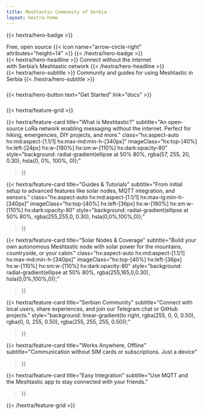 ```yaml
---
title: Meshtastic Community of Serbia
layout: hextra-home
---
```

<meta charset="UTF-8">

{{< hextra/hero-badge >}}
  <div class="hx:w-2 hx:h-2 hx:rounded-full hx:bg-primary-400"></div>
  <span>Free, open source</span>
  {{< icon name="arrow-circle-right" attributes="height=14" >}}
{{< /hextra/hero-badge >}}

<div class="hx:mt-6 hx:mb-6">
{{< hextra/hero-headline >}}
  Connect without the internet&nbsp;<br class="hx:sm:block hx:hidden" />with Serbia’s Meshtastic network
{{< /hextra/hero-headline >}}
</div>

<div class="hx:mb-12">
{{< hextra/hero-subtitle >}}
  Community and guides for using Meshtastic in Serbia
{{< /hextra/hero-subtitle >}}
</div>

<div style="margin-top: 1.5rem;"></div>

<div class="hx:mb-6">
{{< hextra/hero-button text="Get Started" link="docs" >}}
</div>

<div style="margin-top: 1.5rem;"></div>

{{< hextra/feature-grid >}}

{{< hextra/feature-card
    title="What is Meshtastic?"
    subtitle="An open-source LoRa network enabling messaging without the internet. Perfect for hiking, emergencies, DIY projects, and more."
    class="hx:aspect-auto hx:md:aspect-[1.1/1] hx:max-md:min-h-[340px]"
    imageClass="hx:top-[40%] hx:left-[24px] hx:w-[180%] hx:sm:w-[110%] hx:dark:opacity-80"
    style="background: radial-gradient(ellipse at 50% 80%, rgba(57, 255, 20, 0.30), hsla(0, 0%, 100%, 0));"
  >}}

{{< hextra/feature-card
    title="Guides & Tutorials"
    subtitle="From initial setup to advanced features like solar nodes, MQTT integration, and sensors."
    class="hx:aspect-auto hx:md:aspect-[1.1/1] hx:max-lg:min-h-[340px]"
    imageClass="hx:top-[40%] hx:left-[36px] hx:w-[180%] hx:sm:w-[110%] hx:dark:opacity-80"
    style="background: radial-gradient(ellipse at 50% 80%, rgba(255,255,0, 0.30), hsla(0,0%,100%,0));"
  >}}

{{< hextra/feature-card
    title="Solar Nodes & Coverage"
    subtitle="Build your own autonomous Meshtastic node with solar power for the mountains, countryside, or your cabin."
    class="hx:aspect-auto hx:md:aspect-[1.1/1] hx:max-md:min-h-[340px]"
    imageClass="hx:top-[40%] hx:left-[36px] hx:w-[110%] hx:sm:w-[110%] hx:dark:opacity-80"
    style="background: radial-gradient(ellipse at 50% 80%, rgba(255,165,0,0.30), hsla(0,0%,100%,0));"
  >}}

{{< hextra/feature-card
    title="Serbian Community"
    subtitle="Connect with local users, share experiences, and join our Telegram chat or GitHub projects."
    style="background: linear-gradient(to right, rgba(255, 0, 0, 0.50), rgba(0, 0, 255, 0.50), rgba(255, 255, 255, 0.50));"
  >}}

{{< hextra/feature-card
    title="Works Anywhere, Offline"
    subtitle="Communication without SIM cards or subscriptions. Just a device"
  >}}

{{< hextra/feature-card
    title="Easy Integration"
    subtitle="Use MQTT and the Meshtastic app to stay connected with your friends."
  >}}

{{< /hextra/feature-grid >}}

